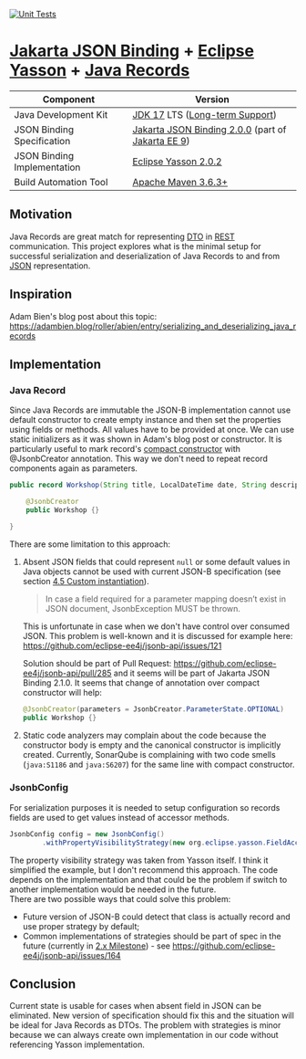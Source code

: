 [![Unit Tests](https://github.com/biobob/yasson-records/actions/workflows/unit-tests.yml/badge.svg)](https://github.com/biobob/yasson-records/actions/workflows/unit-tests.yml)

# [Jakarta JSON Binding](https://projects.eclipse.org/projects/ee4j.jsonb) + [Eclipse Yasson](https://projects.eclipse.org/projects/ee4j.jsonb) + [Java Records](https://openjdk.java.net/jeps/395)

| Component                   | Version                                                                                                                                                                            |
|-----------------------------|------------------------------------------------------------------------------------------------------------------------------------------------------------------------------------|
| Java Development Kit        | [JDK 17](https://openjdk.java.net/projects/jdk/17/) LTS ([Long-term Support](https://openjdk.java.net/jeps/322))                                                                   |
| JSON Binding Specification  | [Jakarta JSON Binding 2.0.0](https://jakarta.ee/specifications/jsonb/2.0/jakarta-jsonb-spec-2.0.html) (part of [Jakarta EE 9](https://projects.eclipse.org/releases/jakarta-ee-9)) |
| JSON Binding Implementation | [Eclipse Yasson 2.0.2](https://mvnrepository.com/artifact/org.eclipse/yasson/2.0.2)                                                                                                |
| Build Automation Tool       | [Apache Maven 3.6.3+](https://maven.apache.org/)                                                                                                                                          |

## Motivation
Java Records are great match for representing [DTO](https://en.wikipedia.org/wiki/Data_transfer_object) in [REST](https://en.wikipedia.org/wiki/Representational_state_transfer)
communication. This project explores what is the minimal setup for successful serialization and deserialization of Java Records to and from
[JSON](https://en.wkipedia.org/wiki/JSON) representation.

## Inspiration
Adam Bien's blog post about this topic: https://adambien.blog/roller/abien/entry/serializing_and_deserializing_java_records

## Implementation

### Java Record
Since Java Records are immutable the JSON-B implementation cannot use default constructor to create empty instance and then set the properties using fields or methods. All
values have to be provided at once. We can use static initializers as it was shown in Adam's blog post or constructor. It is particularly useful to mark record's
[compact constructor](https://javaalmanac.io/features/records/#constructors-canonical-custom-and-compact) with @JsonbCreator annotation. This way we don't need to repeat record
components again as parameters.

```java
public record Workshop(String title, LocalDateTime date, String description) {

    @JsonbCreator
    public Workshop {}

}
```

There are some limitation to this approach:
1. Absent JSON fields that could represent `null` or some default values in Java objects cannot be used with current JSON-B specification (see section
   [4.5 Custom instantiation](https://jakarta.ee/specifications/jsonb/2.0/jakarta-jsonb-spec-2.0.html#custom-instantiation)).  
   > In case a field required for a parameter mapping doesn’t exist in JSON document, JsonbException MUST be thrown.  
   
   This is unfortunate in case when we don't have control over consumed JSON. This problem is well-known and it is discussed for example here:
   https://github.com/eclipse-ee4j/jsonb-api/issues/121  
   
   Solution should be part of Pull Request: https://github.com/eclipse-ee4j/jsonb-api/pull/285 and it seems will be part of Jakarta JSON Binding 2.1.0. It seems that change
   of annotation over compact constructor will help:
   ```java
   @JsonbCreator(parameters = JsonbCreator.ParameterState.OPTIONAL)
   public Workshop {}
   ```
   
2. Static code analyzers may complain about the code because the constructor body is empty and the canonical constructor is implicitly created. Currently, SonarQube is
   complaining with two code smells (`java:S1186` and `java:S6207`) for the same line with compact constructor.
   
### JsonbConfig
For serialization purposes it is needed to setup configuration so records fields are used to get values instead of accessor methods.

```java
JsonbConfig config = new JsonbConfig()
        .withPropertyVisibilityStrategy(new org.eclipse.yasson.FieldAccessStrategy());     
```

The property visibility strategy was taken from Yasson itself. I think it simplified the example, but I don't recommend this approach. The code depends on the implementation
and that could be the problem if switch to another implementation would be needed in the future.  
There are two possible ways that could solve this problem:
* Future version of JSON-B could detect that class is actually record and use proper strategy by default;
* Common implementations of strategies should be part of spec in the future (currently in [2.x Milestone](https://github.com/eclipse-ee4j/jsonb-api/milestones)) - see
  https://github.com/eclipse-ee4j/jsonb-api/issues/164

## Conclusion
Current state is usable for cases when absent field in JSON can be eliminated. New version of specification should fix this and the situation will be ideal for Java Records as
DTOs. The problem with strategies is minor because we can always create own implementation in our code without referencing Yasson implementation.

